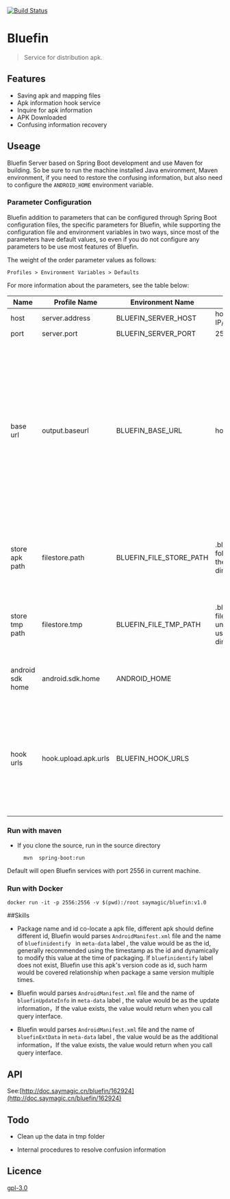 [![Build Status](https://travis-ci.org/bluefinframework/bluefin-server-core.svg?branch=master)](https://travis-ci.org/bluefinframework/bluefin-server-core)

# Bluefin
> Service for distribution apk.


##  Features

* Saving apk and mapping files
* Apk information hook service
* Inquire for apk information 
* APK Downloaded
* Confusing information recovery

## Useage

Bluefin Server based on Spring Boot development and use Maven for building. So be sure to run the machine installed Java environment, Maven environment, if you need to restore the confusing information, but also need to configure the `ANDROID_HOME` environment variable.


### Parameter Configuration

Bluefin addition to parameters that can be configured through Spring Boot configuration files, the specific parameters for Bluefin, while supporting the configuration file and environment variables in two ways, since most of the parameters have default values, so even if you do not configure any parameters to be use most features of Bluefin.

The weight of the order parameter values as follows:

	Profiles > Environment Variables > Defaults
	
For more information about the parameters, see the table below:


|Name     |Profile Name|Environment Name|Default|Explanation|
|--------|-------|------|------|-----|
|host|server.address|BLUEFIN\_SERVER\_HOST|host IP/127.0.0.1|bluefin host|
|port|server.port|BLUEFIN\_SERVER\_PORT|2556|bluefin port|
|base url|output.baseurl|BLUEFIN\_BASE\_URL|host:port|Root url address publicly defined, when Docker deploy or use Nginx like port forwarding service, must pay attention to the definition of the value , apk's download url will be based on the value|
|store apk path|filestore.path|BLUEFIN\_FILE\_STORE\_PATH|.bluefin file folder under the user's directory|the path to save mapping and apk file, which is the core directory Bluefin|
|store tmp path|filestore.tmp|BLUEFIN\_FILE\_TMP\_PATH|.bluefin/tmp file folder under the user's directory|use to store temporary files which generated by parsing apk or retrace|
|android sdk home|android.sdk.home|ANDROID_HOME||Android sdk directory, used to obtain the trace file|
|hook urls|hook.upload.apk.urls|BLUEFIN_HOOK_URLS||hook callback address when apk parsing flow finished , multiple addresses is supported, use `,` to separated|


### Run with maven

* If you clone the source, run in the source directory

 		mvn  spring-boot:run
 	
Default will open Bluefin services with port 2556 in current machine.

### Run with Docker

	docker run -it -p 2556:2556 -v $(pwd):/root saymagic/bluefin:v1.0

##Skills

* Package name and id co-locate a apk file, different apk should define different id, Bluefin would parses `AndroidManifest.xml` file and the name of `bluefinidentify ` in `meta-data` label  , the value would be as the id, generally recommended using the timestamp as the id and dynamically to modify this value at the time of packaging. If `bluefinidentify` label does not exist, Bluefin use this apk's version code as id, such harm would be covered relationship when package a same version multiple times.


* Bluefin would parses `AndroidManifest.xml` file and the name of `bluefinUpdateInfo` in `meta-data` label , the value would be as the update information，If the value exists, the value would return when you call  query interface.

* Bluefin would parses `AndroidManifest.xml` file and the name of `bluefinExtData` in `meta-data` label , the value would be as the additional information，If the value exists, the value would return when you call  query interface.



##  API 

See:[http://doc.saymagic.cn/bluefin/162924](http://doc.saymagic.cn/bluefin/162924)


## Todo

* Clean up the data in tmp folder 

* Internal procedures to resolve confusion information

## Licence

[gpl-3.0](https://opensource.org/licenses/gpl-3.0.html)